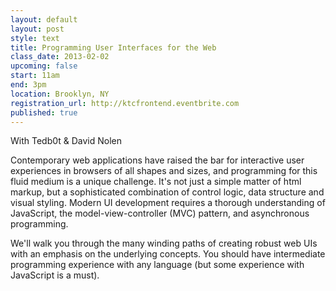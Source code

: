 ```yaml
---
layout: default
layout: post
style: text
title: Programming User Interfaces for the Web
class_date: 2013-02-02
upcoming: false
start: 11am
end: 3pm
location: Brooklyn, NY
registration_url: http://ktcfrontend.eventbrite.com
published: true
---
```


With Tedb0t & David Nolen

Contemporary web applications have raised the bar for interactive user experiences in browsers of all shapes and sizes, and programming for this fluid medium is a unique challenge. It's not just a simple matter of html markup, but a sophisticated combination of control logic, data structure and visual styling. Modern UI development requires a thorough understanding of JavaScript, the model-view-controller (MVC) pattern, and asynchronous programming.

We'll walk you through the many winding paths of creating robust web UIs with an emphasis on the underlying concepts. You should have intermediate programming experience with any language (but some experience with JavaScript is a must).